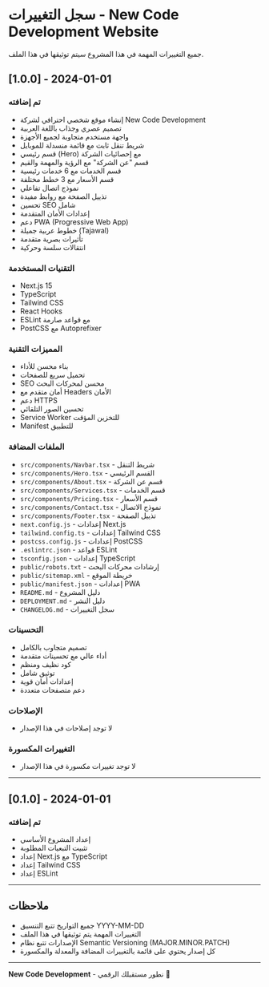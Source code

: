 # سجل التغييرات - New Code Development Website

جميع التغييرات المهمة في هذا المشروع سيتم توثيقها في هذا الملف.

## [1.0.0] - 2024-01-01

### تم إضافته
- إنشاء موقع شخصي احترافي لشركة New Code Development
- تصميم عصري وجذاب باللغة العربية
- واجهة مستخدم متجاوبة لجميع الأجهزة
- شريط تنقل ثابت مع قائمة منسدلة للموبايل
- قسم رئيسي (Hero) مع إحصائيات الشركة
- قسم "عن الشركة" مع الرؤية والمهمة والقيم
- قسم الخدمات مع 6 خدمات رئيسية
- قسم الأسعار مع 3 خطط مختلفة
- نموذج اتصال تفاعلي
- تذييل الصفحة مع روابط مفيدة
- تحسين SEO شامل
- إعدادات الأمان المتقدمة
- دعم PWA (Progressive Web App)
- خطوط عربية جميلة (Tajawal)
- تأثيرات بصرية متقدمة
- انتقالات سلسة وحركية

### التقنيات المستخدمة
- Next.js 15
- TypeScript
- Tailwind CSS
- React Hooks
- ESLint مع قواعد صارمة
- PostCSS مع Autoprefixer

### المميزات التقنية
- بناء محسن للأداء
- تحميل سريع للصفحات
- SEO محسن لمحركات البحث
- أمان متقدم مع Headers الأمان
- دعم HTTPS
- تحسين الصور التلقائي
- Service Worker للتخزين المؤقت
- Manifest للتطبيق

### الملفات المضافة
- `src/components/Navbar.tsx` - شريط التنقل
- `src/components/Hero.tsx` - القسم الرئيسي
- `src/components/About.tsx` - قسم عن الشركة
- `src/components/Services.tsx` - قسم الخدمات
- `src/components/Pricing.tsx` - قسم الأسعار
- `src/components/Contact.tsx` - نموذج الاتصال
- `src/components/Footer.tsx` - تذييل الصفحة
- `next.config.js` - إعدادات Next.js
- `tailwind.config.ts` - إعدادات Tailwind CSS
- `postcss.config.js` - إعدادات PostCSS
- `.eslintrc.json` - قواعد ESLint
- `tsconfig.json` - إعدادات TypeScript
- `public/robots.txt` - إرشادات محركات البحث
- `public/sitemap.xml` - خريطة الموقع
- `public/manifest.json` - إعدادات PWA
- `README.md` - دليل المشروع
- `DEPLOYMENT.md` - دليل النشر
- `CHANGELOG.md` - سجل التغييرات

### التحسينات
- تصميم متجاوب بالكامل
- أداء عالي مع تحسينات متقدمة
- كود نظيف ومنظم
- توثيق شامل
- إعدادات أمان قوية
- دعم متصفحات متعددة

### الإصلاحات
- لا توجد إصلاحات في هذا الإصدار

### التغييرات المكسورة
- لا توجد تغييرات مكسورة في هذا الإصدار

---

## [0.1.0] - 2024-01-01

### تم إضافته
- إعداد المشروع الأساسي
- تثبيت التبعيات المطلوبة
- إعداد Next.js مع TypeScript
- إعداد Tailwind CSS
- إعداد ESLint

---

## ملاحظات

- جميع التواريخ تتبع التنسيق YYYY-MM-DD
- التغييرات المهمة يتم توثيقها في هذا الملف
- الإصدارات تتبع نظام Semantic Versioning (MAJOR.MINOR.PATCH)
- كل إصدار يحتوي على قائمة بالتغييرات المضافة والمعدلة والمكسورة

---

**New Code Development** - نطور مستقبلك الرقمي 🌟 